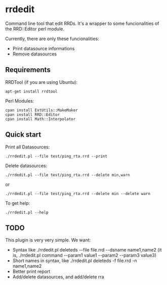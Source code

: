 rrdedit
=======

Command line tool that edit RRDs. It's a wrapper to some funcionalities of the RRD::Editor perl module.

Currently, there are only these funcionalities:

- Print datasource informations
- Remove datasources


Requirements
------------

RRDTool (if you are using Ubuntu):

    apt-get install rrdtool

Perl Modules:

    cpan install ExtUtils::MakeMaker
    cpan install RRD::Editor
    cpan install Math::Interpolator


Quick start
-----------

Print all Datasources:

    ./rrdedit.pl --file test/ping_rta.rrd --print

Delete datasources:

    ./rrdedit.pl --file test/ping_rta.rrd --delete min,warn

or

    ./rrdedit.pl --file test/ping_rta.rrd --delete min --delete warn

To get help:

    ./rrdedit.pl --help


TODO
----

This plugin is very very simple. We want:

- Syntax like ./rrdedit.pl deleteds --file file.rrd --dsname name1,name2 (it is, ./rrdedit.pl command --param1 value1 --param2 --param3 value3)
- Short names in syntax, like ./rrdedit.pl deleteds -f file.rrd -n name1,name2
- Better print report
- Add/delete datasources, and add/delete rra

